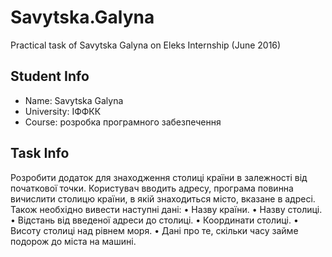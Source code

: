 # Savytska.Galyna
Practical task of Savytska Galyna on Eleks Internship (June 2016)

## Student Info
  
 * Name: Savytska Galyna
 * University: ІФФКК
 * Course: розробка програмного забезпечення
  
## Task Info
  
  Розробити додаток для знаходження столиці країни в залежності від початкової точки.
Користувач вводить адресу, програма повинна вичислити столицю країни, в якій знаходиться місто, вказане в адресі.
Також необхідно вивести наступні дані:
•	Назву країни.
•	Назву столиці.
•	Відстань від введеної адреси до столиці.
•	Координати столиці.
•	Висоту столиці над рівнем моря.
•	Дані про те, скільки часу займе подорож до міста на машині.

